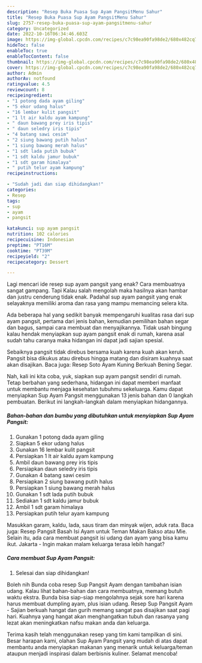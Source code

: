```yaml
---
description: "Resep Buka Puasa Sup Ayam PangsitMenu Sahur"
title: "Resep Buka Puasa Sup Ayam PangsitMenu Sahur"
slug: 2757-resep-buka-puasa-sup-ayam-pangsitmenu-sahur
category: Uncategorized
date: 2022-10-16T06:34:46.603Z
image: https://img-global.cpcdn.com/recipes/c7c98ea90fa98de2/680x482cq70/sup-ayam-pangsit-foto-resep-utama.jpg
hideToc: false
enableToc: true
enableTocContent: false
thumbnail: https://img-global.cpcdn.com/recipes/c7c98ea90fa98de2/680x482cq70/sup-ayam-pangsit-foto-resep-utama.jpg
cover: https://img-global.cpcdn.com/recipes/c7c98ea90fa98de2/680x482cq70/sup-ayam-pangsit-foto-resep-utama.jpg
author: Admin
authorAv: notfound
ratingvalue: 4.5
reviewcount: 8
recipeingredient:
- "1 potong dada ayam giling"
- "5 ekor udang halus"
- "16 lembar kulit pangsit"
- "1 lt air kaldu ayam kampung"
- " daun bawang prey iris tipis"
- " daun seledry iris tipis"
- "4 batang sawi cesim"
- "2 siung bawang putih halus"
- "1 siung bawang merah halus"
- "1 sdt lada putih bubuk"
- "1 sdt kaldu jamur bubuk"
- "1 sdt garam himalaya"
- " putih telur ayam kampung"
recipeinstructions:

- "Sudah jadi dan siap dihidangkan!"
categories:
- Resep
tags:
- sup
- ayam
- pangsit

katakunci: sup ayam pangsit 
nutrition: 102 calories
recipecuisine: Indonesian
preptime: "PT16M"
cooktime: "PT39M"
recipeyield: "2"
recipecategory: Dessert

---
```



Lagi mencari ide resep sup ayam pangsit yang enak? Cara membuatnya sangat gampang. Tapi Kalau salah mengolah maka hasilnya akan hambar dan justru cenderung tidak enak. Padahal sup ayam pangsit yang enak selayaknya memiliki aroma dan rasa yang mampu memancing selera kita.


Ada beberapa hal yang sedikit banyak mempengaruhi kualitas rasa dari sup ayam pangsit, pertama dari jenis bahan, kemudian pemilihan bahan segar dan bagus, sampai cara membuat dan menyajikannya. Tidak usah bingung kalau hendak menyiapkan sup ayam pangsit enak di rumah, karena asal sudah tahu caranya maka hidangan ini dapat jadi sajian spesial.

Sebaiknya pangsit tidak direbus bersama kuah karena kuah akan keruh. Pangsit bisa dikukus atau direbus hingga matang dan disiram kuahnya saat akan disajikan. Baca juga: Resep Soto Ayam Kuning Berkuah Bening Segar.


Nah, kali ini kita coba, yuk, siapkan sup ayam pangsit sendiri di rumah. Tetap berbahan yang sederhana, hidangan ini dapat memberi manfaat untuk membantu menjaga kesehatan tubuhmu sekeluarga. Kamu dapat menyiapkan Sup Ayam Pangsit menggunakan 13 jenis bahan dan 0 langkah pembuatan. Berikut ini langkah-langkah dalam menyiapkan hidangannya.

<!--inarticleads1-->

##### Bahan-bahan dan bumbu yang dibutuhkan untuk menyiapkan Sup Ayam Pangsit:

1. Gunakan 1 potong dada ayam giling
1. Siapkan 5 ekor udang halus
1. Gunakan 16 lembar kulit pangsit
1. Persiapkan 1 lt air kaldu ayam kampung
1. Ambil  daun bawang prey iris tipis
1. Persiapkan  daun seledry iris tipis
1. Gunakan 4 batang sawi cesim
1. Persiapkan 2 siung bawang putih halus
1. Persiapkan 1 siung bawang merah halus
1. Gunakan 1 sdt lada putih bubuk
1. Sediakan 1 sdt kaldu jamur bubuk
1. Ambil 1 sdt garam himalaya
1. Persiapkan  putih telur ayam kampung


Masukkan garam, kaldu, lada, saus tiram dan minyak wijen, aduk rata. Baca juga: Resep Pangsit Basah Isi Ayam untuk Teman Makan Bakso atau Mie. Selain itu, ada cara membuat pangsit isi udang dan ayam yang bisa kamu ikut. Jakarta - Ingin makan malam keluarga terasa lebih hangat? 

<!--inarticleads2-->

##### Cara membuat Sup Ayam Pangsit:


1. Selesai dan siap dihidangkan!

Boleh nih Bunda coba resep Sup Pangsit Ayam dengan tambahan isian udang. Kalau lihat bahan-bahan dan cara membuatnya, memang butuh waktu ekstra. Bunda bisa siap-siap mengolahnya sejak sore hari karena harus membuat dumpling ayam, plus isian udang. Resep Sup Pangsit Ayam - Sajian berkuah hangat dan gurih memang sangat pas disajikan saat pagi hari. Kuahnya yang hangat akan menghangatkan tubuh dan rasanya yang lezat akan meningkatkan nafsu makan anda dan keluarga. 

Terima kasih telah menggunakan resep yang tim kami tampilkan di sini. Besar harapan kami, olahan Sup Ayam Pangsit yang mudah di atas dapat membantu anda menyiapkan makanan yang menarik untuk keluarga/teman ataupun menjadi inspirasi dalam berbisnis kuliner. Selamat mencoba!

